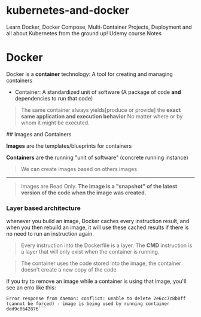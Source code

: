 # kubernetes-and-docker
Learn Docker, Docker Compose, Multi-Container Projects, Deployment and all about Kubernetes from the ground up! Udemy course Notes


# Docker
Docker is a **container** technology: A tool for creating and managing containers

* Container: A standardized unit of software (A package of code **and** dependencies to run that code)

> The same container always yields[produce or provide] the **exact same application and execution behavior** No matter where or by whom it might be executed.


## Images and Containers

**Images** are the templates/blueprints for containers

**Containers** are the running "unit of software" (concrete running instance)


> We can create images based on others images

---

> Images are Read Only. **The image is a "snapshot" of the latest version of the code when the image was created.**


### Layer based architecture

whenever you build an image, Docker caches every instruction result, and when you then rebuild an image, it will use these cached results if there is no need to run an instruction again.

> Every instruction into the Dockerfile is a layer. The **CMD** instruction is a layer that will only exist when the container is running.

> The container uses the code stored into the image, the container doesn't create a new copy of the code

If you try to remove an image while a container is using that image, you'll see an erro like this:

```nodejs-app-starting-setup|main⚡ ⇒ docker rmi 2e6cc7c8b0ff
Error response from daemon: conflict: unable to delete 2e6cc7c8b0ff (cannot be forced) - image is being used by running container ded9c8642876```





